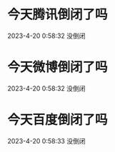# 今天腾讯倒闭了吗

2023-4-20 0:58:32 没倒闭

# 今天微博倒闭了吗

2023-4-20 0:58:32 没倒闭

# 今天百度倒闭了吗

2023-4-20 0:58:33 没倒闭

